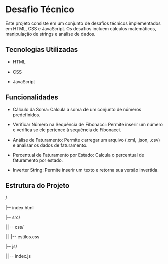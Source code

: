 <h1>Desafio Técnico</h1>

<p>Este projeto consiste em um conjunto de desafios técnicos implementados em HTML, CSS e JavaScript. Os desafios incluem cálculos matemáticos, manipulação de strings e análise de dados.</p>

<h2>Tecnologias Utilizadas</h2>

 - HTML
 
 - CSS
   
 - JavaScript

<h2>Funcionalidades</h2>

 - Cálculo da Soma: Calcula a soma de um conjunto de números predefinidos.
   
 - Verificar Número na Sequência de Fibonacci: Permite inserir um número e verifica se ele pertence à sequência de Fibonacci.

   
 - Análise de Faturamento: Permite carregar um arquivo (.xml, .json, .csv) e analisar os dados de faturamento.

 - Percentual de Faturamento por Estado: Calcula o percentual de faturamento por estado.

 - Inverter String: Permite inserir um texto e retorna sua versão invertida.

<h2>Estrutura do Projeto</h2>

/

|-- index.html

|-- src/

|   |-- css/

|   |   |-- estilos.css

|-- js/

|   |-- index.js
